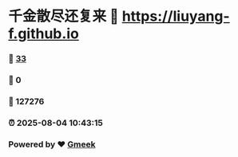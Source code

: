 # 千金散尽还复来 :link: https://liuyang-f.github.io 
### :page_facing_up: [33](https://liuyang-f.github.io/tag.html) 
### :speech_balloon: 0 
### :hibiscus: 127276 
### :alarm_clock: 2025-08-04 10:43:15 
### Powered by :heart: [Gmeek](https://github.com/Meekdai/Gmeek)
